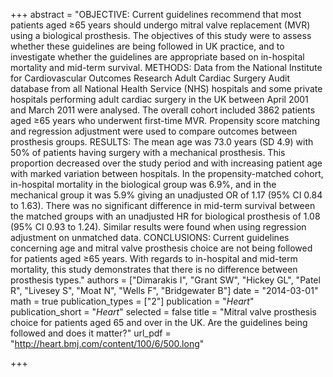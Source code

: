 +++
abstract = "OBJECTIVE: Current guidelines recommend that most patients aged ≥65 years should undergo mitral valve replacement (MVR) using a biological prosthesis. The objectives of this study were to assess whether these guidelines are being followed in UK practice, and to investigate whether the guidelines are appropriate based on in-hospital mortality and mid-term survival. METHODS: Data from the National Institute for Cardiovascular Outcomes Research Adult Cardiac Surgery Audit database from all National Health Service (NHS) hospitals and some private hospitals performing adult cardiac surgery in the UK between April 2001 and March 2011 were analysed. The overall cohort included 3862 patients aged ≥65 years who underwent first-time MVR. Propensity score matching and regression adjustment were used to compare outcomes between prosthesis groups. RESULTS: The mean age was 73.0 years (SD 4.9) with 50% of patients having surgery with a mechanical prosthesis. This proportion decreased over the study period and with increasing patient age with marked variation between hospitals. In the propensity-matched cohort, in-hospital mortality in the biological group was 6.9%, and in the mechanical group it was 5.9% giving an unadjusted OR of 1.17 (95% CI 0.84 to 1.63). There was no significant difference in mid-term survival between the matched groups with an unadjusted HR for biological prosthesis of 1.08 (95% CI 0.93 to 1.24). Similar results were found when using regression adjustment on unmatched data. CONCLUSIONS: Current guidelines concerning age and mitral valve prosthesis choice are not being followed for patients aged ≥65 years. With regards to in-hospital and mid-term mortality, this study demonstrates that there is no difference between prosthesis types."
authors = ["Dimarakis I", "Grant SW", "Hickey GL", "Patel R", "Livesey S", "Moat N", "Wells F", "Bridgewater B"]
date = "2014-03-01"
math = true
publication_types = ["2"]
publication = "*Heart*"
publication_short = "*Heart*"
selected = false
title = "Mitral valve prosthesis choice for patients aged 65 and over in the UK. Are the guidelines being followed and does it matter?"
url_pdf = "http://heart.bmj.com/content/100/6/500.long"

+++
